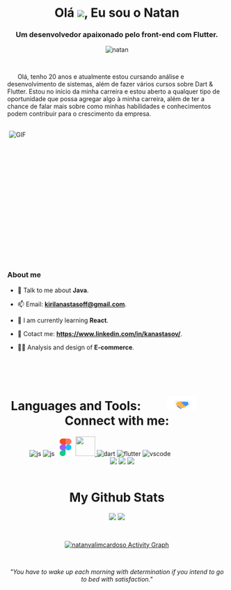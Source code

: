<h1 align="center">Olá <img src="https://raw.githubusercontent.com/MartinHeinz/MartinHeinz/master/wave.gif" width="30px">, Eu sou o Natan</h1>

<h3 align="center"> Um desenvolvedor apaixonado pelo front-end com Flutter. </h3>
<p align="center"> <img src="https://komarev.com/ghpvc/?username=natanvalimcardoso&label=Profile%20views&color=0e75b6&style=flat" alt="natan" /> </p>

<br/>

&nbsp;&nbsp;&nbsp;&nbsp;&nbsp; Olá, tenho 20 anos e atualmente estou cursando análise e desenvolvimento de sistemas, além de fazer vários cursos sobre Dart & Flutter. Estou no início da minha carreira e estou aberto a qualquer tipo de oportunidade que possa agregar algo à minha carreira, além de ter a chance de falar mais sobre como minhas habilidades e conhecimentos podem contribuir para o crescimento da empresa.


<br/>
  <img align="right" alt="GIF" src="https://github.com/abhisheknaiidu/abhisheknaiidu/blob/master/code.gif?raw=true" width="500" height="320" />
  
   <h3> About me </h3>

- 💬 Talk to me about **Java**.

- 📫 Email: **kirilanastasoff@gmail.com**.

- 🔭 I am currently learning **React**.

- 🌳 Cotact me: **https://www.linkedin.com/in/kanastasov/**.

- 👨‍🎓 Analysis and design of **E-commerce**.

<br/>
<br/>
<br/>

<h1 align="center"> Languages and Tools:&nbsp;&nbsp;&nbsp;&nbsp;&nbsp;&nbsp;&nbsp;&nbsp; <img src="https://github.com/macagua/macagua/blob/master/assets/img/icons/handshake.gif" height="32px" alt="Connect with me" /> &nbsp;&nbsp;&nbsp;&nbsp;&nbsp;&nbsp;&nbsp;&nbsp; Connect with me: </h1>

<div>
  &nbsp;&nbsp;&nbsp;&nbsp;&nbsp;&nbsp;&nbsp;&nbsp;&nbsp;&nbsp;&nbsp;&nbsp;
  <img src="https://cdn.jsdelivr.net/gh/devicons/devicon/icons/java/java-original.svg" alt="js" width="40" height="40" />
 <img src="https://cdn.jsdelivr.net/gh/devicons/devicon/icons/javascript/javascript-original.svg" alt="js" width="40" height="40"/>
<img src="https://raw.githubusercontent.com/devicons/devicon/master/icons/figma/figma-original.svg" alt="javascript" width="40" height="40"/>
<a href="https://git-scm.com/" target="_blank"> <img src="https://img.icons8.com/color/48/000000/git.png" width="45" height="45"/> </a>
<img src="https://cdn.jsdelivr.net/gh/devicons/devicon/icons/dart/dart-original.svg" alt="dart" width="40" height="40"/>
<img src="https://cdn.jsdelivr.net/gh/devicons/devicon/icons/flutter/flutter-original.svg" alt="flutter" width="40" height="40"/>
<img src="https://cdn.jsdelivr.net/gh/devicons/devicon/icons/vscode/vscode-original.svg" alt="vscode" width="40" height="40"/> 
&nbsp;&nbsp;&nbsp;&nbsp;&nbsp;&nbsp;&nbsp;&nbsp;&nbsp;&nbsp;&nbsp;&nbsp;&nbsp;&nbsp;&nbsp;&nbsp;&nbsp;&nbsp;&nbsp;&nbsp;&nbsp;&nbsp;&nbsp;&nbsp;&nbsp;&nbsp;&nbsp;&nbsp;&nbsp;&nbsp;&nbsp;&nbsp;&nbsp;&nbsp;&nbsp;&nbsp;&nbsp;&nbsp;&nbsp;&nbsp;&nbsp;&nbsp;&nbsp;&nbsp;&nbsp;&nbsp;&nbsp;&nbsp;&nbsp;&nbsp;&nbsp;&nbsp;&nbsp;&nbsp;&nbsp;&nbsp;&nbsp;&nbsp;&nbsp;
<a href = "https://www.linkedin.com/in/natan-valim-650686208/"><img src="https://img.icons8.com/fluent/48/000000/linkedin.png"/></a>
<a href = "https://www.facebook.com/natanvalim.cardoso/"><img src="https://img.icons8.com/fluent/48/000000/facebook.png"/></a>
<a href = "https://www.instagram.com/natan_valim15/?hl=pt-br"><img src="https://img.icons8.com/fluent/48/000000/instagram-new.png"/></a>



<br/>
<br/>
  
<h1 align="center"> My Github Stats </h1>
  
  <p align="center"><img height="180em" src="https://github-readme-stats.vercel.app/api?username=natanvalimcardoso&show_icons=true&theme=dark&include_all_commits=true&count_private=true"/>
  <img height="180em" src="https://github-readme-stats.vercel.app/api/top-langs/?username=natanvalimcardoso&layout=compact&langs_count=7&theme=dark"/>
  </p>
  <br/>

  <p align="center">
<a href="https://github.com/natanvalimcardoso/github-readme-activity-graph"><img alt="natanvalimcardoso Activity Graph" src="https://activity-graph.herokuapp.com/graph?username=natanvalimcardoso&bg_color=0D1117&color=5BCDEC&line=5BCDEC&point=FFFFFF&hide_border=true" /></a>
</p>
  <br/>

 <p align="center"> <i>"You have to wake up each morning with determination if you intend to go to bed with satisfaction."</i> </p>
